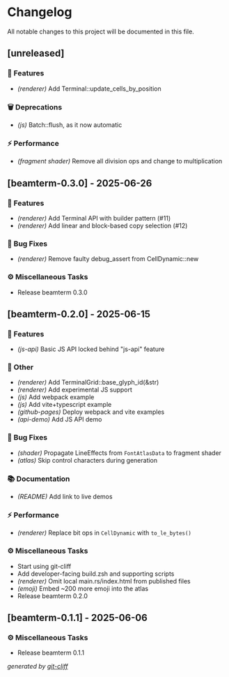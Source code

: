 # Changelog

All notable changes to this project will be documented in this file.

## [unreleased]

### 🚀 Features

- *(renderer)* Add Terminal::update_cells_by_position

### 🗑️ Deprecations

- *(js)* Batch::flush, as it now automatic

### ⚡ Performance

- *(fragment shader)* Remove all division ops and change to multiplication

## [beamterm-0.3.0] - 2025-06-26

### 🚀 Features

- *(renderer)* Add Terminal API with builder pattern (#11)
- *(renderer)* Add linear and block-based copy selection (#12)

### 🐛 Bug Fixes

- *(renderer)* Remove faulty debug_assert from CellDynamic::new

### ⚙️ Miscellaneous Tasks

- Release beamterm 0.3.0

## [beamterm-0.2.0] - 2025-06-15

### 🚀 Features

- *(js-api)* Basic JS API locked behind "js-api" feature

### 💼 Other

- *(renderer)* Add TerminalGrid::base_glyph_id(&str)
- *(renderer)* Add experimental JS support
- *(js)* Add webpack example
- *(js)* Add vite+typescript example
- *(github-pages)* Deploy webpack and vite examples
- *(api-demo)* Add JS API demo

### 🐛 Bug Fixes

- *(shader)* Propagate LineEffects from `FontAtlasData` to fragment shader
- *(atlas)* Skip control characters during generation

### 📚 Documentation

- *(README)* Add link to live demos

### ⚡ Performance

- *(renderer)* Replace bit ops in `CellDynamic` with `to_le_bytes()`

### ⚙️ Miscellaneous Tasks

- Start using git-cliff
- Add developer-facing build.zsh and supporting scripts
- *(renderer)* Omit local main.rs/index.html from published files
- *(emoji)* Embed ~200 more emoji into the atlas
- Release beamterm 0.2.0

## [beamterm-0.1.1] - 2025-06-06

### ⚙️ Miscellaneous Tasks

- Release beamterm 0.1.1


*generated by [git-cliff](https://git-cliff.org/docs/)*
